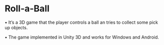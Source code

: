 # Roll-a-Ball

• It’s a 3D game that the player controls a ball an tries to collect some pick up objects.

• The game implemented in Unity 3D and works for Windows and Android.
